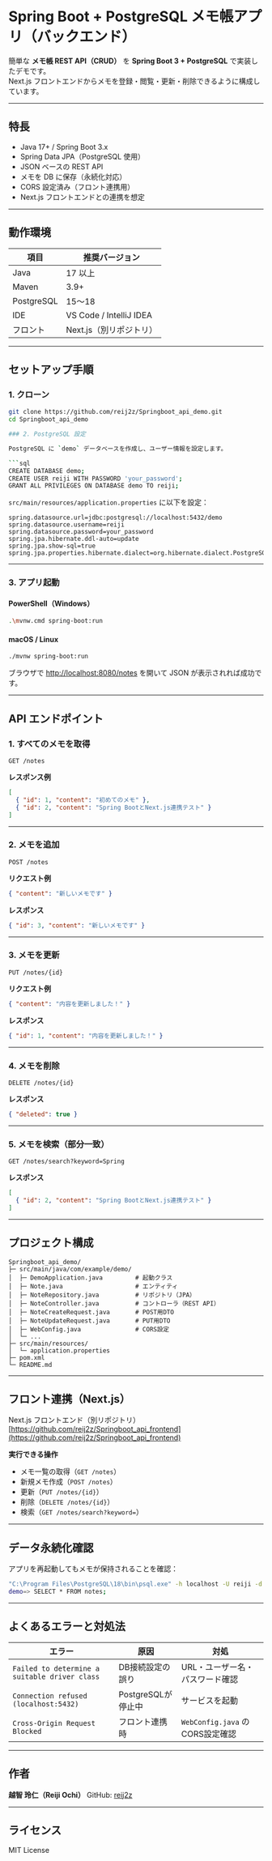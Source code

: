 # Spring Boot + PostgreSQL メモ帳アプリ（バックエンド）

簡単な **メモ帳 REST API（CRUD）** を **Spring Boot 3 + PostgreSQL** で実装したデモです。  
Next.js フロントエンドからメモを登録・閲覧・更新・削除できるように構成しています。

---

## 特長

- Java 17+ / Spring Boot 3.x  
- Spring Data JPA（PostgreSQL 使用）  
- JSON ベースの REST API  
- メモを DB に保存（永続化対応）  
- CORS 設定済み（フロント連携用）  
- Next.js フロントエンドとの連携を想定  

---

## 動作環境

| 項目 | 推奨バージョン |
|------|----------------|
| Java | 17 以上 |
| Maven | 3.9+ |
| PostgreSQL | 15〜18 |
| IDE | VS Code / IntelliJ IDEA |
| フロント | Next.js（別リポジトリ） |

---

## セットアップ手順

### 1. クローン

```bash
git clone https://github.com/reij2z/Springboot_api_demo.git
cd Springboot_api_demo

### 2. PostgreSQL 設定

PostgreSQL に `demo` データベースを作成し、ユーザー情報を設定します。

```sql
CREATE DATABASE demo;
CREATE USER reiji WITH PASSWORD 'your_password';
GRANT ALL PRIVILEGES ON DATABASE demo TO reiji;
```

`src/main/resources/application.properties` に以下を設定：

```properties
spring.datasource.url=jdbc:postgresql://localhost:5432/demo
spring.datasource.username=reiji
spring.datasource.password=your_password
spring.jpa.hibernate.ddl-auto=update
spring.jpa.show-sql=true
spring.jpa.properties.hibernate.dialect=org.hibernate.dialect.PostgreSQLDialect
```

---

### 3. アプリ起動

#### PowerShell（Windows）

```bash
.\mvnw.cmd spring-boot:run
```

#### macOS / Linux

```bash
./mvnw spring-boot:run
```

ブラウザで
[http://localhost:8080/notes](http://localhost:8080/notes)
を開いて JSON が表示されれば成功です。

---

## API エンドポイント

### 1. すべてのメモを取得

```
GET /notes
```

**レスポンス例**

```json
[
  { "id": 1, "content": "初めてのメモ" },
  { "id": 2, "content": "Spring BootとNext.js連携テスト" }
]
```

---

### 2. メモを追加

```
POST /notes
```

**リクエスト例**

```json
{ "content": "新しいメモです" }
```

**レスポンス**

```json
{ "id": 3, "content": "新しいメモです" }
```

---

### 3. メモを更新

```
PUT /notes/{id}
```

**リクエスト例**

```json
{ "content": "内容を更新しました！" }
```

**レスポンス**

```json
{ "id": 1, "content": "内容を更新しました！" }
```

---

### 4. メモを削除

```
DELETE /notes/{id}
```

**レスポンス**

```json
{ "deleted": true }
```

---

### 5. メモを検索（部分一致）

```
GET /notes/search?keyword=Spring
```

**レスポンス**

```json
[
  { "id": 2, "content": "Spring BootとNext.js連携テスト" }
]
```

---

## プロジェクト構成

```
Springboot_api_demo/
├─ src/main/java/com/example/demo/
│  ├─ DemoApplication.java         # 起動クラス
│  ├─ Note.java                    # エンティティ
│  ├─ NoteRepository.java          # リポジトリ（JPA）
│  ├─ NoteController.java          # コントローラ（REST API）
│  ├─ NoteCreateRequest.java       # POST用DTO
│  ├─ NoteUpdateRequest.java       # PUT用DTO
│  ├─ WebConfig.java               # CORS設定
│  └─ ...
├─ src/main/resources/
│  └─ application.properties
├─ pom.xml
└─ README.md
```

---

## フロント連携（Next.js）

Next.js フロントエンド（別リポジトリ）
[https://github.com/reij2z/Springboot_api_frontend](https://github.com/reij2z/Springboot_api_frontend)

**実行できる操作**

* メモ一覧の取得（`GET /notes`）
* 新規メモ作成（`POST /notes`）
* 更新（`PUT /notes/{id}`）
* 削除（`DELETE /notes/{id}`）
* 検索（`GET /notes/search?keyword=`）

---

## データ永続化確認

アプリを再起動してもメモが保持されることを確認：

```bash
"C:\Program Files\PostgreSQL\18\bin\psql.exe" -h localhost -U reiji -d demo
demo=> SELECT * FROM notes;
```

---

## よくあるエラーと対処法

| エラー                                           | 原因             | 対処                          |
| --------------------------------------------- | -------------- | --------------------------- |
| `Failed to determine a suitable driver class` | DB接続設定の誤り      | URL・ユーザー名・パスワード確認           |
| `Connection refused (localhost:5432)`         | PostgreSQLが停止中 | サービスを起動                     |
| `Cross-Origin Request Blocked`                | フロント連携時        | `WebConfig.java` の CORS設定確認 |

---

## 作者

**越智 玲仁（Reiji Ochi）**
GitHub: [reij2z](https://github.com/reij2z)

---

## ライセンス

MIT License